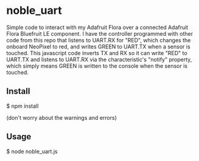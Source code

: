 # noble_uart
Simple code to interact with my Adafruit Flora over a connected Adafruit Flora Bluefruit LE component. 
         I have the controller programmed with other code from this repo that listens to UART.RX for "RED", which 
        changes the onboard NeoPixel to red, and writes GREEN to UART.TX when a sensor is touched. 
        This javascript code inverts TX and RX so it can write "RED" to UART.TX and listens to UART.RX via
        the characteristic's "notify" property, which simply means GREEN is written to the console when the
        sensor is touched.
## Install
$ npm install

(don't worry about the warnings and errors)
## Usage
$ node noble_uart.js
